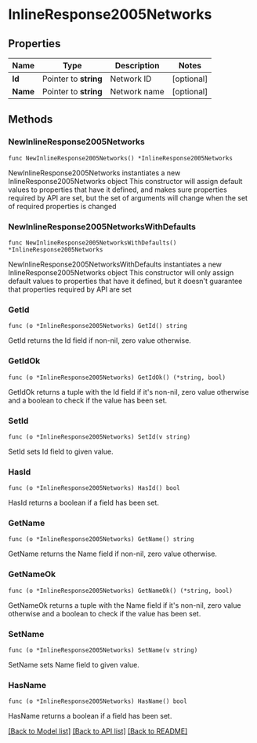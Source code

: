# InlineResponse2005Networks

## Properties

Name | Type | Description | Notes
------------ | ------------- | ------------- | -------------
**Id** | Pointer to **string** | Network ID | [optional] 
**Name** | Pointer to **string** | Network name | [optional] 

## Methods

### NewInlineResponse2005Networks

`func NewInlineResponse2005Networks() *InlineResponse2005Networks`

NewInlineResponse2005Networks instantiates a new InlineResponse2005Networks object
This constructor will assign default values to properties that have it defined,
and makes sure properties required by API are set, but the set of arguments
will change when the set of required properties is changed

### NewInlineResponse2005NetworksWithDefaults

`func NewInlineResponse2005NetworksWithDefaults() *InlineResponse2005Networks`

NewInlineResponse2005NetworksWithDefaults instantiates a new InlineResponse2005Networks object
This constructor will only assign default values to properties that have it defined,
but it doesn't guarantee that properties required by API are set

### GetId

`func (o *InlineResponse2005Networks) GetId() string`

GetId returns the Id field if non-nil, zero value otherwise.

### GetIdOk

`func (o *InlineResponse2005Networks) GetIdOk() (*string, bool)`

GetIdOk returns a tuple with the Id field if it's non-nil, zero value otherwise
and a boolean to check if the value has been set.

### SetId

`func (o *InlineResponse2005Networks) SetId(v string)`

SetId sets Id field to given value.

### HasId

`func (o *InlineResponse2005Networks) HasId() bool`

HasId returns a boolean if a field has been set.

### GetName

`func (o *InlineResponse2005Networks) GetName() string`

GetName returns the Name field if non-nil, zero value otherwise.

### GetNameOk

`func (o *InlineResponse2005Networks) GetNameOk() (*string, bool)`

GetNameOk returns a tuple with the Name field if it's non-nil, zero value otherwise
and a boolean to check if the value has been set.

### SetName

`func (o *InlineResponse2005Networks) SetName(v string)`

SetName sets Name field to given value.

### HasName

`func (o *InlineResponse2005Networks) HasName() bool`

HasName returns a boolean if a field has been set.


[[Back to Model list]](../README.md#documentation-for-models) [[Back to API list]](../README.md#documentation-for-api-endpoints) [[Back to README]](../README.md)


